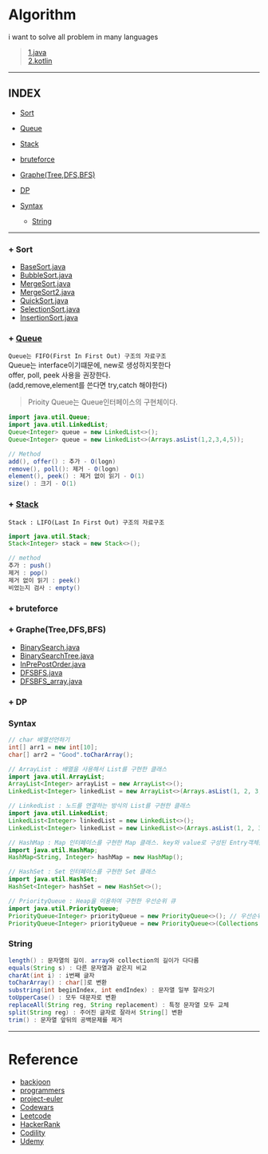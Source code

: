 ﻿# Algorithm

i want to solve all problem in many languages
> [1.java](https://github.com/jogilsang/Algorithm/tree/master/java)   
> [2.kotlin](https://github.com/jogilsang/Algorithm/tree/master/kotlin)

---

## INDEX
 - [Sort](#+%20Sort)
 - [Queue](#+%20Queue)
 - [Stack](#+%20Stack)
 - [bruteforce](#+%20bruteforce)
 - [Graphe(Tree,DFS,BFS)](#+%20Graphe(Tree,DFS,BFS))
 - [DP](#+%20DP)

- [Syntax](#Syntax)
    - [String](#String)

---

### + Sort
- [BaseSort.java](https://github.com/jogilsang/Algorithm/blob/master/1.java/src/data_structure/BaseSort.java)
- [BubbleSort.java](https://github.com/jogilsang/Algorithm/blob/master/1.java/src/data_structure/TestBubbleSort.java)
- [MergeSort.java](https://github.com/jogilsang/Algorithm/blob/master/1.java/src/data_structure/TestMergeSort.java)
- [MergeSort2.java](https://github.com/jogilsang/Algorithm/blob/master/1.java/src/data_structure/TestMergeSort2.java)
- [QuickSort.java](https://github.com/jogilsang/Algorithm/blob/master/1.java/src/data_structure/TestQuickSort.java)
- [SelectionSort.java](https://github.com/jogilsang/Algorithm/blob/master/1.java/src/data_structure/TestSelectionSort.java)
- [InsertionSort.java](https://github.com/jogilsang/Algorithm/blob/master/1.java/src/data_structure/TestInsertionSort.java)

### + [Queue](https://github.com/jogilsang/Algorithm/blob/master/1.java/src/data_structure/TestQueue.java)
`Queue는 FIFO(First In First Out) 구조의 자료구조`   
Queue는 interface이기떄문에, new로 생성하지못한다   
offer, poll, peek 사용을 권장한다.   
(add,remove,element를 쓴다면 try,catch 해야한다)   
> Prioity Queue는 Queue인터페이스의 구현체이다.   

```java
import java.util.Queue;
import java.util.LinkedList;
Queue<Integer> queue = new LinkedList<>();
Queue<Integer> queue = new LinkedList<>(Arrays.asList(1,2,3,4,5));

// Method
add(), offer() : 추가 - O(logn) 
remove(), poll(): 제거 - O(logn) 
element(), peek() : 제거 없이 읽기 - O(1)
size() : 크기 - O(1)
```
### + [Stack](https://github.com/jogilsang/Algorithm/blob/master/1.java/src/data_structure/TestStack.java)
`Stack : LIFO(Last In First Out) 구조의 자료구조`

```java
import java.util.Stack;
Stack<Integer> stack = new Stack<>();

// method
추가 : push()
제거 : pop()
제거 없이 읽기 : peek()
비었는지 검사 : empty()
```

### + bruteforce
### + Graphe(Tree,DFS,BFS)
- [BinarySearch.java](https://github.com/jogilsang/Algorithm/blob/master/1.java/src/data_structure/TestBinarySearch.java)
- [BinarySearchTree.java](https://github.com/jogilsang/Algorithm/blob/master/1.java/src/data_structure/TestBinarySearchTree.java)
- [InPrePostOrder.java](https://github.com/jogilsang/Algorithm/blob/master/1.java/src/data_structure/TestInPrePostOrder.java)
- [DFSBFS.java](https://github.com/jogilsang/Algorithm/blob/master/1.java/src/data_structure/TestDFSBFS.java)
- [DFSBFS_array.java](https://github.com/jogilsang/Algorithm/blob/master/1.java/src/data_structure/TestDFSBFS_array.java)
### + DP

### Syntax
```java
// char 배열선언하기
int[] arr1 = new int[10];
char[] arr2 = "Good".toCharArray();

// ArrayList : 배열을 사용해서 List를 구현한 클래스
import java.util.ArrayList;
ArrayList<Integer> arrayList = new ArrayList<>();
LinkedList<Integer> linkedList = new ArrayList<>(Arrays.asList(1, 2, 3, 4, 5));

// LinkedList : 노드를 연결하는 방식의 List를 구현한 클래스
import java.util.LinkedList;
LinkedList<Integer> linkedList = new LinkedList<>(); 
LinkedList<Integer> linkedList = new LinkedList<>(Arrays.asList(1, 2, 3, 4, 5));

// HashMap : Map 인터페이스를 구현한 Map 클래스. key와 value로 구성된 Entry객체를 저장하는 구조의 자료구조
import java.util.HashMap;
HashMap<String, Integer> hashMap = new HashMap();

// HashSet : Set 인터페이스를 구현한 Set 클래스
import java.util.HashSet;
HashSet<Integer> hashSet = new HashSet<>();

// PriorityQueue : Heap을 이용하여 구현한 우선순위 큐
import java.util.PriorityQueue;
PriorityQueue<Integer> priorityQueue = new PriorityQueue<>(); // 우선순위 낮은순
PriorityQueue<Integer> priorityQueue = new PriorityQueue<>(Collections.reverseOrder()); // 우선순위 높은순
```

### String
```java
length() : 문자열의 길이. array와 collection의 길이가 다다름
equals(String s) : 다른 문자열과 같은지 비교
charAt(int i) : i번째 글자
toCharArray() : char[]로 변환
substring(int beginIndex, int endIndex) : 문자열 일부 잘라오기
toUpperCase() : 모두 대문자로 변환
replaceAll(String reg, String replacement) : 특정 문자열 모두 교체
split(String reg) : 주어진 글자로 잘라서 String[] 변환
trim() : 문자열 앞뒤의 공백문제를 제거
```



---

Reference
=============

- [backjoon](https://www.acmicpc.net/)
- [programmers](https://programmers.co.kr/)
- [project-euler](https://euler.synap.co.kr/)
- [Codewars](https://www.codewars.com/)
- [Leetcode](https://leetcode.com/)  
- [HackerRank](https://www.hackerrank.com/)   
- [Codility](https://www.codility.com/)   
- [Udemy](https://www.udemy.com/)
   


 


